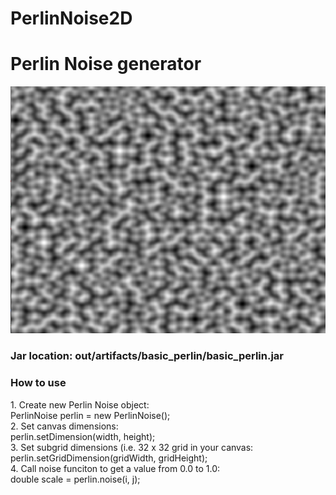 # PerlinNoise2D
<h1>Perlin Noise generator</h1>
<img src="images/perlin.png">
<h3>Jar location: out/artifacts/basic_perlin/basic_perlin.jar</h3>
<h3>How to use</h3>
<p>
1. Create new Perlin Noise object: <br>
       PerlinNoise perlin = new PerlinNoise();<br>
2. Set canvas dimensions: <br>
       perlin.setDimension(width, height);<br>
3. Set subgrid dimensions (i.e. 32 x 32 grid in your canvas: <br>
       perlin.setGridDimension(gridWidth, gridHeight);<br>
4. Call noise funciton to get a value from 0.0 to 1.0: <br>
       double scale = perlin.noise(i, j);<br>
